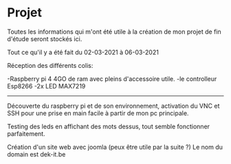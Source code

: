 # Projet
Toutes les informations qui m'ont été utile à la création de mon projet de fin d'étude seront stockés ici.

Tout ce qu'il y a été fait du 02-03-2021 à 06-03-2021

Réception des différents colis:

-Raspberry pi 4 4GO de ram avec pleins d'accessoire utile.
-le controlleur Esp8266
-2x LED MAX7219

--------------------------------------------------------------------------------------------------------------------------
Découverte du raspberry pi et de son environnement, activation du VNC et SSH pour une prise en main
facile à partir de mon pc principale.

Testing des leds en affichant des mots dessus, tout semble fonctionner parfaitement.


Création d'un site web avec joomla (peux être utile par la suite ?) Le nom du domain est dek-it.be

